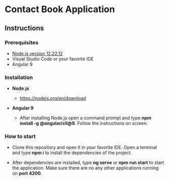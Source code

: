 # Contact Book Application
## Instructions

### Prerequisites

- [Node.js version 12.22.12](https://nodejs.org/en/download)
- Visual Studio Code or your favorite IDE
- Angular 9

### Installation

- **Node.js**
    - https://nodejs.org/en/download

- **Angular 9**
    - After installing Node.js open a command prompt and type **npm install -g @angular/cli@9**.
Follow the instructions on screen.

### How to start

- Clone this repository and open it in your favorite IDE.
Open a terminal and type **npm i** to install the dependencies of the project.

- After dependencies are installed, type **ng serve** or **npm run start** to start the application.
Make sure there are no any other applications running on **port 4200**.

